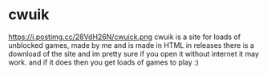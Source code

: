 # cwuik
https://i.postimg.cc/28VdH26N/cwuick.png
cwuik is a site for loads of unblocked games, made by me and is made in HTML in releases there is a download of the site and im pretty sure if you open it without internet it may work. and if it does then you get loads of games to play :)
